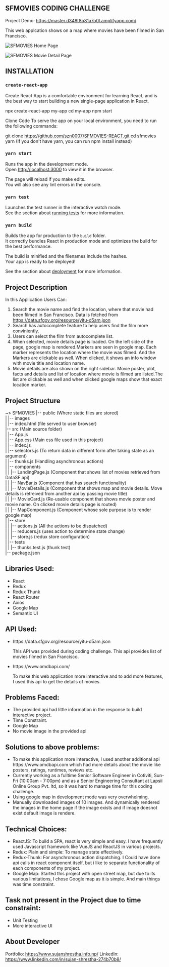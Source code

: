 ## SFMOVIES CODING CHALLENGE
Project Demo: https://master.d348t8b81a7o0l.amplifyapp.com/

This web applcation shows on a map where movies have been filmed in San Francisco.

![SFMOVIES Home Page](https://master.d348t8b81a7o0l.amplifyapp.com/images/screenshot2.png)

![SFMOVIES Movie Detail Page](https://master.d348t8b81a7o0l.amplifyapp.com/images/screenshot1.png)

## INSTALLATION

### `create-react-app`
Create React App is a comfortable environment for learning React, and is the best way to start building a new single-page application in React.

npx create-react-app my-app
cd my-app
npm start

Clone Code
To serve the app on your local environment, you need to run the following commands:

git clone https://github.com/szn0007/SFMOVIES-REACT.git
cd sfmovies
yarn
(If you don't have yarn, you can run npm install instead)

### `yarn start`

Runs the app in the development mode.<br />
Open [http://localhost:3000](http://localhost:3000) to view it in the browser.

The page will reload if you make edits.<br />
You will also see any lint errors in the console.

### `yarn test`

Launches the test runner in the interactive watch mode.<br />
See the section about [running tests](https://facebook.github.io/create-react-app/docs/running-tests) for more information.

### `yarn build`

Builds the app for production to the `build` folder.<br />
It correctly bundles React in production mode and optimizes the build for the best performance.

The build is minified and the filenames include the hashes.<br />
Your app is ready to be deployed!

See the section about [deployment](https://facebook.github.io/create-react-app/docs/deployment) for more information.

## Project Description

In this Application Users Can:
1. Search the movie name and find the location, where that movie had been filmed in San Francisco. Data is fetched from https://data.sfgov.org/resource/yitu-d5am.json
2. Search has autocomplete feature to help users find the film more conviniently.
3. Users can select the film from autocomplete list.
4. When selected, movie details page is loaded. On the left side of the page, google map is rendered.Markers are seen in google map. Each marker represents the location where the movie was filmed. And the Markers are clickable as well. When clicked, it shows an info window with movie title and location name.
5. Movie details are also shown on the right sidebar. Movie poster, plot, facts and details and list of location where movie is filmed are listed.The list are clickable as well and when clicked google maps show that exact location marker.

## Project Structure
~> SFMOVIES
|-- public (Where static files are stored)<br />
|   |-- images<br />
|   |-- index.html (file served to user browser)<br />
|-- src (Main source folder)<br />
|   |-- App.js<br />
|   |-- App.css (Main css file used in this project)<br />
|   |-- index.js<br />
|   |-- selectors.js (To return data in different form after taking state as an argument)<br />
|   |-- thunks.js (Handling asynchronous actions)<br />
|   |-- components<br />
|   |   |-- LandingPage.js (Component that shows list of movies retrieved from DataSF api)<br />
|   |   |-- NavBar.js (Component that has search functionality)<br />
|   |   |-- MovieDetails.js (Component that shows map and movie details. Move details is retreived from another api by passing movie title)<br />
|   |   |-- MovieCard.js (Re-usable component that shows movie poster and movie name. On clicked movie details page is routed)<br />
|   |   |-- MapComponent.js (Component whose sole purpose is to render google map)<br />
|   |-- store<br />
|   |   |-- actions.js (All the actions to be dispatched)<br />
|   |   |-- reducers.js (uses action to determine state change)<br />
|   |   |-- store.js (redux store configuration)<br />
|   |-- tests<br />
|   |   |-- thunks.test.js (thunk test)<br />
|-- package.json<br />


## Libraries Used:
<ul>
  <li>React</li>
  <li>Redux</li>
  <li>Redux Thunk</li>
  <li>React Router</li>
  <li>Axios</li>
  <li>Google Map</li>
  <li>Semantic UI</li>
</ul>

## API Used:
<ul>
  <li>https://data.sfgov.org/resource/yitu-d5am.json</li>
  <p>This API was provided during coding challenge. This api provides list of movies filmed in San Francisco.</p>
  <li>https://www.omdbapi.com/</li>
  <p>To make this web application more interactive and to add more features, I used this api to get the details of movies.</p>
</ul>

## Problems Faced:
<ul>
  <li>The provided api had little information in the response to build interactive project.</li>
  <li>Time Constraint.</li>
  <li>Google Map</li>
  <li>No movie image in the provided api</li>
</ul>

## Solutions to above problems:
<ul>
  <li>To make this application more interactive, I used another additional api https://www.omdbapi.com which had more details about the movie like posters, ratings, runtimes, reviews etc.</li>
  <li>Currently working as a fulltime Senior Software Engineer in Cotiviti, Sun-Fri (10:00am - 7:00pm) and as a Senior Engineering Consultant at Lapsii Online Group Pvt. ltd, so it was hard to manage time for this coding challenge.</li>
  <li>Using google map in development mode was very overwhelming.</li>
  <li>Manually downloaded images of 10 images. And dynamically rendered the images in the home page if the image exists and if image doesnot exist default image is rendere.</li>
</ul>

## Technical Choices:
<ul>
  <li>ReactJS: To build a SPA, react is very simple and easy. I have frequently used Javascript framework like VueJS and ReactJS in various projects. </li>
  <li>Redux: Plain and simple: To manage state effectively.</li>
  <li>Redux-Thunk: For asynchronous action dispatching. I Could have done api calls in react component itself, but i like to separate functionality of each components of my project.</li>
  <li>Google Map: Started this project with open street map, but due to its various limitations, I chose Google map as it is simple. And main things was time constraint.</li>
</ul>

## Task not present in the Project due to time constraint:
<ul>
  <li>Unit Testing</li>
  <li>More interactive UI</li>
</ul>

## About Developer
Portfolio: https://www.sujanshrestha.info.np/
LinkedIn: https://www.linkedin.com/in/sujan-shrestha-274b70b8/
